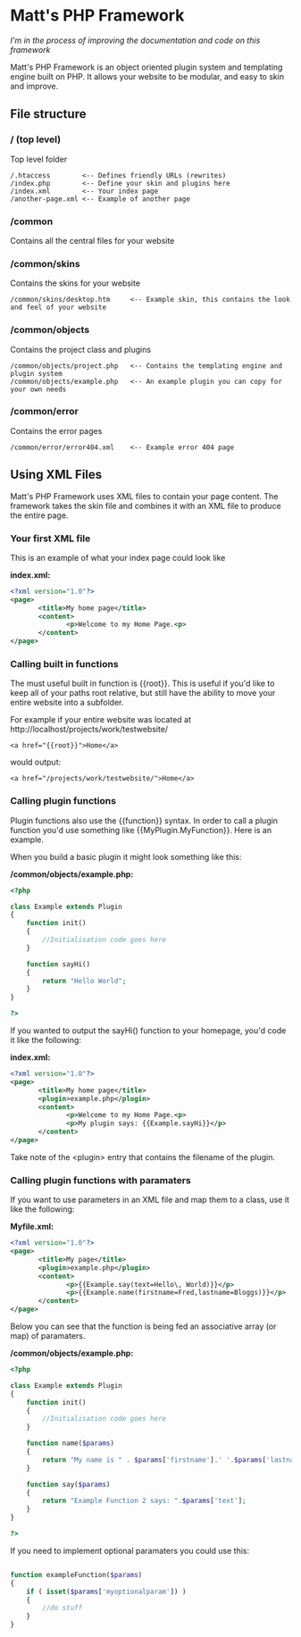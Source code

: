 Matt's PHP Framework
=====================

*I'm in the process of improving the documentation and code on this framework*

Matt's PHP Framework is an object oriented plugin system and templating engine built on PHP. It allows your website to be modular, and easy to skin and improve.

## File structure

### / (top level)
Top level folder
```
/.htaccess        <-- Defines friendly URLs (rewrites)
/index.php        <-- Define your skin and plugins here
/index.xml        <-- Your index page
/another-page.xml <-- Example of another page
```

### /common
Contains all the central files for your website

### /common/skins
Contains the skins for your website
```
/common/skins/desktop.htm     <-- Example skin, this contains the look and feel of your website
```

### /common/objects
Contains the project class and plugins
```
/common/objects/project.php   <-- Contains the templating engine and plugin system
/common/objects/example.php   <-- An example plugin you can copy for your own needs
```

### /common/error
Contains the error pages
```
/common/error/error404.xml    <-- Example error 404 page
```

## Using XML Files

Matt's PHP Framework uses XML files to contain your page content. The framework takes the skin file and combines it with an XML file to produce the entire page.

### Your first XML file

This is an example of what your index page could look like

**index.xml:**
```xml
<?xml version="1.0"?>
<page>
       <title>My home page</title>
       <content>
              <p>Welcome to my Home Page.<p>
       </content>
</page>
```

### Calling built in functions

The must useful built in function is {{root}}. This is useful if you'd like to keep all of your paths root relative, but still have the ability to move your entire website into a subfolder.

For example if your entire website was located at http://localhost/projects/work/testwebsite/
```
<a href="{{root}}">Home</a>
```
would output:
```
<a href="/projects/work/testwebsite/">Home</a>
```

### Calling plugin functions

Plugin functions also use the {{function}} syntax. In order to call a plugin function you'd use something like {{MyPlugin.MyFunction}}. Here is an example.

When you build a basic plugin it might look something like this:

**/common/objects/example.php:**
```php
<?php

class Example extends Plugin
{
    function init()
    {
        //Initialisation code goes here
    }

    function sayHi()
    {
        return "Hello World";
    }
}

?>
```

If you wanted to output the sayHi() function to your homepage, you'd code it like the following:

**index.xml:**
```xml
<?xml version="1.0"?>
<page>
       <title>My home page</title>
       <plugin>example.php</plugin>
       <content>
              <p>Welcome to my Home Page.<p>
              <p>My plugin says: {{Example.sayHi}}</p>
       </content>
</page>
```

Take note of the &lt;plugin&gt; entry that contains the filename of the plugin.

### Calling plugin functions with paramaters


If you want to use parameters in an XML file and map them to a class, use it like the following:

**Myfile.xml:**
```xml
<?xml version="1.0"?>
<page>
       <title>My page</title>
       <plugin>example.php</plugin>
       <content>
              <p>{{Example.say(text=Hello\, World)}}</p>
              <p>{{Example.name(firstname=Fred,lastname=Bloggs)}}</p>
       </content>
</page>
```

Below you can see that the function is being fed an associative array (or map) of paramaters.

**/common/objects/example.php:**
```php
<?php

class Example extends Plugin
{
    function init()
    {
        //Initialisation code goes here
    }

    function name($params)
    {
        return "My name is " . $params['firstname'].' '.$params['lastname'];
    }

    function say($params)
    {
        return "Example Function 2 says: ".$params['text'];
    }
}

?>
```

If you need to implement optional paramaters you could use this:

```php

function exampleFunction($params)
{
    if ( isset($params['myoptionalparam']) )
    {
        //do stuff
    }
}

```


